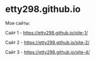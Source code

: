 # etty298.github.io
Мои сайты:


Сайт 1 - https://etty298.github.io/site-1/

Сайт 2 - https://etty298.github.io/site-2/

Сайт 3 - https://etty298.github.io/site-4/

